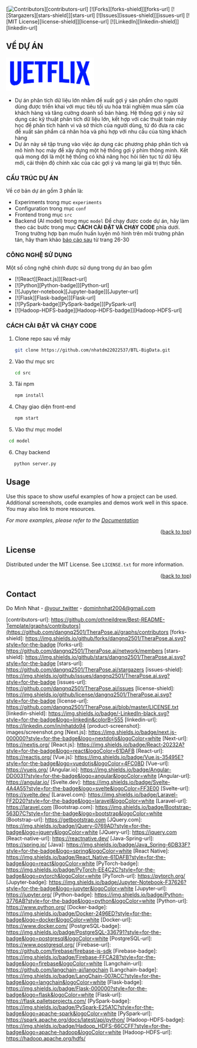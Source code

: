 [![Contributors][contributors-shield]][contributors-url]
[![Forks][forks-shield]][forks-url]
[![Stargazers][stars-shield]][stars-url]
[![Issues][issues-shield]][issues-url]
[![MIT License][license-shield]][license-url]
[![LinkedIn][linkedin-shield]][linkedin-url]


<!-- ABOUT THE PROJECT -->
## VỀ DỰ ÁN
<img src="/public/icon.png" alt="Logo">

* Dự án phân tích dữ liệu lớn nhằm đề xuất gợi ý sản phẩm cho người dùng được triển khai với mục tiêu tối ưu hóa trải nghiệm mua sắm của khách hàng và tăng cường doanh số bán hàng. Hệ thống gợi ý này sử dụng các kỹ thuật phân tích dữ liệu lớn, kết hợp với các thuật toán máy học để phân tích hành vi và sở thích của người dùng, từ đó đưa ra các đề xuất sản phẩm cá nhân hóa và phù hợp với nhu cầu của từng khách hàng
* Dự án này sẽ tập trung vào việc áp dụng các phương pháp phân tích và mô hình học máy để xây dựng một hệ thống gợi ý phim thông minh. Kết quả mong đợi là một hệ thống có khả năng học hỏi liên tục từ dữ liệu mới, cải thiện độ chính xác của các gợi ý và mang lại giá trị thực tiễn.

### CẤU TRÚC DỰ ÁN
Về cơ bản dự án gồm 3 phần là:
* Experiments trong mục `experiments`
* Configuration trong mục `conf`
* Frontend trong mục `src`
* Backend (AI model) trong mục `model`
Để chạy được code dự án, hãy làm theo các bước trong mục **CÁCH CÀI ĐẶT VÀ CHẠY CODE** phía dưới. Trong trường hợp bạn muốn huấn luyện mô hình trên môi trường phân tán, hãy tham khảo [báo cáo sau](https://docs.google.com/document/d/1h4tqhRdhZ7xPVeudQS9jLqF0NiBpVfuLhRNCHgsna_U/edit) từ trang 26-30 




### CÔNG NGHỆ SỬ DỤNG

Một số công nghệ chính được sử dụng trong dự án bao gồm

* [![React][React.js]][React-url]
* [![Python][Python-badge]][Python-url]
* [![Jupyter-notebook][Jupyter-badge]][Jupyter-url]
* [![Flask][Flask-badge]][Flask-url]
* [![PySpark-badge][PySpark-badge]][PySpark-url]
* [![Hadoop-HDFS-badge][Hadoop-HDFS-badge]][Hadoop-HDFS-url]

### CÁCH CÀI ĐẶT VÀ CHẠY CODE

1. Clone repo sau về máy
   ```sh
   git clone https://github.com/nhatdm22022537/BTL-BigData.git
   ```
2. Vào thư mục src
	 ```sh
   cd src
   ```
3. Tải npm
   ```sh
   npm install
   ```
4. Chạy giao diện front-end
   ```sh
   npm start
   ```
5. Vào thư mục model
  ```sh
   cd model
   ```
6. Chạy backend
```sh
   python server.py
   ```



<!-- USAGE EXAMPLES -->
## Usage

Use this space to show useful examples of how a project can be used. Additional screenshots, code examples and demos work well in this space. You may also link to more resources.

_For more examples, please refer to the [Documentation](https://example.com)_

<p align="right">(<a href="#readme-top">back to top</a>)</p>







<!-- LICENSE -->
## License

Distributed under the MIT License. See `LICENSE.txt` for more information.

<p align="right">(<a href="#readme-top">back to top</a>)</p>



<!-- CONTACT -->
## Contact

Do Minh Nhat - [@your_twitter](https://twitter.com/nhatdm2k4) - dominhnhat2004@gmail.com






<!-- MARKDOWN LINKS & IMAGES -->
<!-- https://www.markdownguide.org/basic-syntax/#reference-style-links -->
[contributors-shield]: https://img.shields.io/github/contributors/dangnq2501/TheraPose.ai.svg?style=for-the-badge
[contributors-url]: https://github.com/othneildrew/Best-README-Template/graphs/contributors](https://github.com/dangnq2501/TheraPose.ai/graphs/contributors
[forks-shield]: https://img.shields.io/github/forks/dangnq2501/TheraPose.ai.svg?style=for-the-badge
[forks-url]: https://github.com/dangnq2501/TheraPose.ai/network/members
[stars-shield]: https://img.shields.io/github/stars/dangnq2501/TheraPose.ai.svg?style=for-the-badge
[stars-url]: https://github.com/dangnq2501/TheraPose.ai/stargazers 
[issues-shield]: https://img.shields.io/github/issues/dangnq2501/TheraPose.ai.svg?style=for-the-badge
[issues-url]: https://github.com/dangnq2501/TheraPose.ai/issues
[license-shield]: https://img.shields.io/github/license/dangnq2501/TheraPose.ai.svg?style=for-the-badge
[license-url]: https://github.com/dangnq2501/TheraPose.ai/blob/master/LICENSE.txt
[linkedin-shield]: https://img.shields.io/badge/-LinkedIn-black.svg?style=for-the-badge&logo=linkedin&colorB=555
[linkedin-url]: https://linkedin.com/in/nhatdo94
[product-screenshot]: images/screenshot.png
[Next.js]: https://img.shields.io/badge/next.js-000000?style=for-the-badge&logo=nextdotjs&logoColor=white
[Next-url]: https://nextjs.org/
[React.js]: https://img.shields.io/badge/React-20232A?style=for-the-badge&logo=react&logoColor=61DAFB
[React-url]: https://reactjs.org/
[Vue.js]: https://img.shields.io/badge/Vue.js-35495E?style=for-the-badge&logo=vuedotjs&logoColor=4FC08D
[Vue-url]: https://vuejs.org/
[Angular.io]: https://img.shields.io/badge/Angular-DD0031?style=for-the-badge&logo=angular&logoColor=white
[Angular-url]: https://angular.io/
[Svelte.dev]: https://img.shields.io/badge/Svelte-4A4A55?style=for-the-badge&logo=svelte&logoColor=FF3E00
[Svelte-url]: https://svelte.dev/
[Laravel.com]: https://img.shields.io/badge/Laravel-FF2D20?style=for-the-badge&logo=laravel&logoColor=white
[Laravel-url]: https://laravel.com
[Bootstrap.com]: https://img.shields.io/badge/Bootstrap-563D7C?style=for-the-badge&logo=bootstrap&logoColor=white
[Bootstrap-url]: https://getbootstrap.com
[JQuery.com]: https://img.shields.io/badge/jQuery-0769AD?style=for-the-badge&logo=jquery&logoColor=white
[JQuery-url]: https://jquery.com 
[React-native-url]: https://reactnative.dev/
[Java-Spring-url]: https://spring.io/
[Java]: https://img.shields.io/badge/Java_Spring-6DB33F?style=for-the-badge&logo=spring&logoColor=white
[React Native]: https://img.shields.io/badge/React_Native-61DAFB?style=for-the-badge&logo=react&logoColor=white
[PyTorch-badge]: https://img.shields.io/badge/PyTorch-EE4C2C?style=for-the-badge&logo=pytorch&logoColor=white
[PyTorch-url]: https://pytorch.org/
[Jupyter-badge]: https://img.shields.io/badge/Jupyter-Notebook-F37626?style=for-the-badge&logo=jupyter&logoColor=white
[Jupyter-url]: https://jupyter.org/
[Python-badge]: https://img.shields.io/badge/Python-3776AB?style=for-the-badge&logo=python&logoColor=white
[Python-url]: https://www.python.org/
[Docker-badge]: https://img.shields.io/badge/Docker-2496ED?style=for-the-badge&logo=docker&logoColor=white
[Docker-url]: https://www.docker.com/
[PostgreSQL-badge]: https://img.shields.io/badge/PostgreSQL-336791?style=for-the-badge&logo=postgresql&logoColor=white
[PostgreSQL-url]: https://www.postgresql.org/
[Firebase-url]: https://github.com/firebase/firebase-js-sdk
[Firebase-badge]: https://img.shields.io/badge/Firebase-FFCA28?style=for-the-badge&logo=firebase&logoColor=white
[Langchain-url]: https://github.com/langchain-ai/langchain
[Langchain-badge]: https://img.shields.io/badge/LangChain-007ACC?style=for-the-badge&logo=langchain&logoColor=white
[Flask-badge]: https://img.shields.io/badge/Flask-000000?style=for-the-badge&logo=flask&logoColor=white
[Flask-url]: https://flask.palletsprojects.com/
[PySpark-badge]: https://img.shields.io/badge/PySpark-E25A1C?style=for-the-badge&logo=apache-spark&logoColor=white
[PySpark-url]: https://spark.apache.org/docs/latest/api/python/
[Hadoop-HDFS-badge]: https://img.shields.io/badge/Hadoop_HDFS-66CCFF?style=for-the-badge&logo=apache-hadoop&logoColor=white
[Hadoop-HDFS-url]: https://hadoop.apache.org/hdfs/
